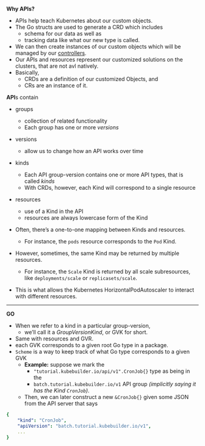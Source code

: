 **Why APIs?**
- APIs help teach Kubernetes about our custom objects. 
- The Go structs are used to generate a CRD which includes 
	- schema for our data as well as 
	- tracking data like what our new type is called. 
- We can then create instances of our custom objects which will be managed by our [controllers](https://book.kubebuilder.io/cronjob-tutorial/controller-overview).
- Our APIs and resources represent our customized solutions on the clusters, that are not avl natively. 
- Basically, 
	- CRDs are a definition of our customized Objects, and 
	- CRs are an instance of it.

**API**s contain 
- groups
	- collection of related functionality
	- Each group has one or more _versions_
- versions
	- allow us to change how an API works over time
- kinds
	- Each API group-version contains one or more API types, that is called _kinds_
	- With CRDs, however, each Kind will correspond to a single resource
- resources
	- use of a Kind in the API
	- resources are always lowercase form of the Kind

- Often, there’s a one-to-one mapping between Kinds and resources. 
	- For instance, the `pods` resource corresponds to the `Pod` Kind. 
- However, sometimes, the same Kind may be returned by multiple resources. 
	- For instance, the `Scale` Kind is returned by all scale subresources, like `deployments/scale` or `replicasets/scale`. 
- This is what allows the Kubernetes HorizontalPodAutoscaler to interact with different resources. 



----
**GO**
- When we refer to a kind in a particular group-version, 
	- we’ll call it a _GroupVersionKind_, or GVK for short. 
- Same with resources and GVR. 
- each GVK corresponds to a given root Go type in a package.
- `Scheme` is a way to keep track of what Go type corresponds to a given GVK
	- **Example:** suppose we mark the 
		- `"tutorial.kubebuilder.io/api/v1".CronJob{}` type as being in the 
		- `batch.tutorial.kubebuilder.io/v1` API group _(implicitly saying it has the Kind `CronJob`)_.
	- Then, we can later construct a new `&CronJob{}` given some JSON from the API server that says
```yaml
{     
	"kind": "CronJob",     
	"apiVersion": "batch.tutorial.kubebuilder.io/v1",     
	... 
}
```



